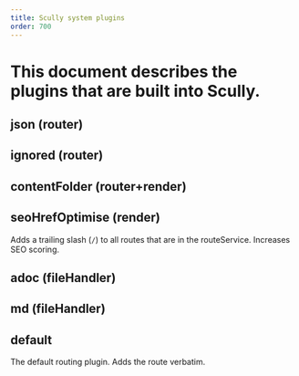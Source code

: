 ```yaml
---
title: Scully system plugins
order: 700
---
```


# This document describes the plugins that are built into Scully.

## json (router)

## ignored (router)

## contentFolder (router+render)

## seoHrefOptimise (render)

Adds a trailing slash (`/`) to all routes that are in the routeService. Increases SEO scoring.

## adoc (fileHandler)

## md (fileHandler)

## default

The default routing plugin. Adds the route verbatim.
